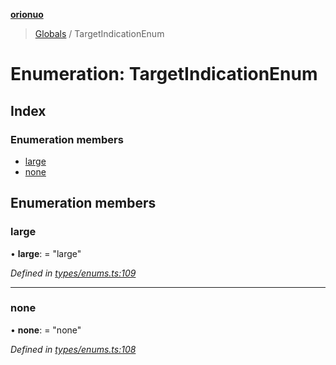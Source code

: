 **[orionuo](../README.md)**

> [Globals](../globals.md) / TargetIndicationEnum

# Enumeration: TargetIndicationEnum

## Index

### Enumeration members

* [large](targetindicationenum.md#large)
* [none](targetindicationenum.md#none)

## Enumeration members

### large

•  **large**:  = "large"

*Defined in [types/enums.ts:109](https://github.com/msviha/orionuo/blob/6aeb0e0/src/types/enums.ts#L109)*

___

### none

•  **none**:  = "none"

*Defined in [types/enums.ts:108](https://github.com/msviha/orionuo/blob/6aeb0e0/src/types/enums.ts#L108)*
